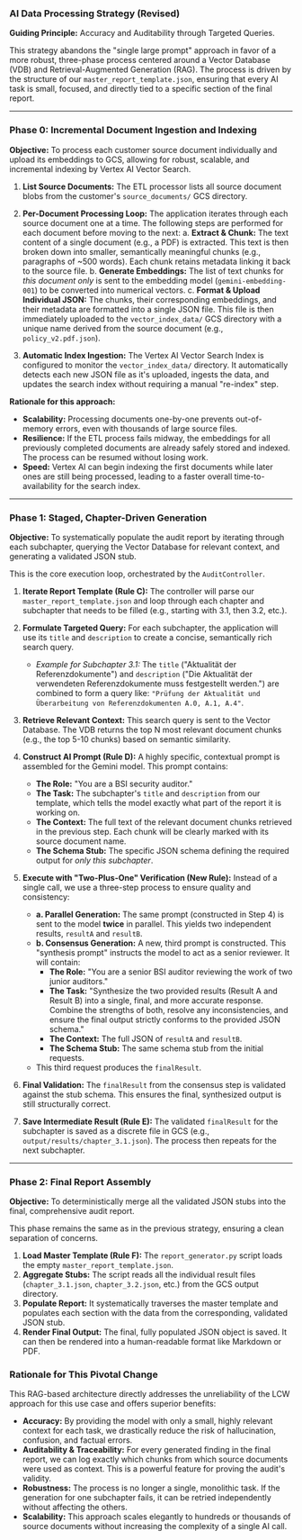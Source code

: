 ### **AI Data Processing Strategy (Revised)**

**Guiding Principle:** Accuracy and Auditability through Targeted Queries.

This strategy abandons the "single large prompt" approach in favor of a more robust, three-phase process centered around a Vector Database (VDB) and Retrieval-Augmented Generation (RAG). The process is driven by the structure of our `master_report_template.json`, ensuring that every AI task is small, focused, and directly tied to a specific section of the final report.

---

### **Phase 0: Incremental Document Ingestion and Indexing**

**Objective:** To process each customer source document individually and upload its embeddings to GCS, allowing for robust, scalable, and incremental indexing by Vertex AI Vector Search.

1.  **List Source Documents:** The ETL processor lists all source document blobs from the customer's `source_documents/` GCS directory.

2.  **Per-Document Processing Loop:** The application iterates through each source document one at a time. The following steps are performed for each document before moving to the next:
    a.  **Extract & Chunk:** The text content of a single document (e.g., a PDF) is extracted. This text is then broken down into smaller, semantically meaningful chunks (e.g., paragraphs of ~500 words). Each chunk retains metadata linking it back to the source file.
    b.  **Generate Embeddings:** The list of text chunks for *this document only* is sent to the embedding model (`gemini-embedding-001`) to be converted into numerical vectors.
    c.  **Format & Upload Individual JSON:** The chunks, their corresponding embeddings, and their metadata are formatted into a single JSON file. This file is then immediately uploaded to the `vector_index_data/` GCS directory with a unique name derived from the source document (e.g., `policy_v2.pdf.json`).

3.  **Automatic Index Ingestion:** The Vertex AI Vector Search Index is configured to monitor the `vector_index_data/` directory. It automatically detects each new JSON file as it's uploaded, ingests the data, and updates the search index without requiring a manual "re-index" step.

**Rationale for this approach:**
*   **Scalability:** Processing documents one-by-one prevents out-of-memory errors, even with thousands of large source files.
*   **Resilience:** If the ETL process fails midway, the embeddings for all previously completed documents are already safely stored and indexed. The process can be resumed without losing work.
*   **Speed:** Vertex AI can begin indexing the first documents while later ones are still being processed, leading to a faster overall time-to-availability for the search index.

---

### **Phase 1: Staged, Chapter-Driven Generation**

**Objective:** To systematically populate the audit report by iterating through each subchapter, querying the Vector Database for relevant context, and generating a validated JSON stub.

This is the core execution loop, orchestrated by the `AuditController`.

1.  **Iterate Report Template (Rule C):** The controller will parse our `master_report_template.json` and loop through each chapter and subchapter that needs to be filled (e.g., starting with 3.1, then 3.2, etc.).
2.  **Formulate Targeted Query:** For each subchapter, the application will use its `title` and `description` to create a concise, semantically rich search query.
    *   *Example for Subchapter 3.1:* The `title` ("Aktualität der Referenzdokumente") and `description` ("Die Aktualität der verwendeten Referenzdokumente muss festgestellt werden.") are combined to form a query like: `"Prüfung der Aktualität und Überarbeitung von Referenzdokumenten A.0, A.1, A.4"`.
3.  **Retrieve Relevant Context:** This search query is sent to the Vector Database. The VDB returns the top N most relevant document chunks (e.g., the top 5-10 chunks) based on semantic similarity.
4.  **Construct AI Prompt (Rule D):** A highly specific, contextual prompt is assembled for the Gemini model. This prompt contains:
    *   **The Role:** "You are a BSI security auditor."
    *   **The Task:** The subchapter's `title` and `description` from our template, which tells the model exactly what part of the report it is working on.
    *   **The Context:** The full text of the relevant document chunks retrieved in the previous step. Each chunk will be clearly marked with its source document name.
    *   **The Schema Stub:** The specific JSON schema defining the required output for *only this subchapter*.
5.  **Execute with "Two-Plus-One" Verification (New Rule):** Instead of a single call, we use a three-step process to ensure quality and consistency:
    *   **a. Parallel Generation:** The same prompt (constructed in Step 4) is sent to the model **twice** in parallel. This yields two independent results, `resultA` and `resultB`.
    *   **b. Consensus Generation:** A new, third prompt is constructed. This "synthesis prompt" instructs the model to act as a senior reviewer. It will contain:
        *   **The Role:** "You are a senior BSI auditor reviewing the work of two junior auditors."
        *   **The Task:** "Synthesize the two provided results (Result A and Result B) into a single, final, and more accurate response. Combine the strengths of both, resolve any inconsistencies, and ensure the final output strictly conforms to the provided JSON schema."
        *   **The Context:** The full JSON of `resultA` and `resultB`.
        *   **The Schema Stub:** The same schema stub from the initial requests.
    *   This third request produces the `finalResult`.

6.  **Final Validation:** The `finalResult` from the consensus step is validated against the stub schema. This ensures the final, synthesized output is still structurally correct.

7.  **Save Intermediate Result (Rule E):** The validated `finalResult` for the subchapter is saved as a discrete file in GCS (e.g., `output/results/chapter_3.1.json`). The process then repeats for the next subchapter.

---

### **Phase 2: Final Report Assembly**

**Objective:** To deterministically merge all the validated JSON stubs into the final, comprehensive audit report.

This phase remains the same as in the previous strategy, ensuring a clean separation of concerns.

1.  **Load Master Template (Rule F):** The `report_generator.py` script loads the empty `master_report_template.json`.
2.  **Aggregate Stubs:** The script reads all the individual result files (`chapter_3.1.json`, `chapter_3.2.json`, etc.) from the GCS output directory.
3.  **Populate Report:** It systematically traverses the master template and populates each section with the data from the corresponding, validated JSON stub.
4.  **Render Final Output:** The final, fully populated JSON object is saved. It can then be rendered into a human-readable format like Markdown or PDF.

### **Rationale for This Pivotal Change**

This RAG-based architecture directly addresses the unreliability of the LCW approach for this use case and offers superior benefits:

*   **Accuracy:** By providing the model with only a small, highly relevant context for each task, we drastically reduce the risk of hallucination, confusion, and factual errors.
*   **Auditability & Traceability:** For every generated finding in the final report, we can log exactly which chunks from which source documents were used as context. This is a powerful feature for proving the audit's validity.
*   **Robustness:** The process is no longer a single, monolithic task. If the generation for one subchapter fails, it can be retried independently without affecting the others.
*   **Scalability:** This approach scales elegantly to hundreds or thousands of source documents without increasing the complexity of a single AI call.